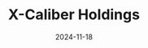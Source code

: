 ---  
layout: startup_page  
title: "X-Caliber Holdings"  
id: "xcalibercap.com"  
permalink: "/xcaliberholdingsxcalibercap.com11182024/"  
website: "https://www.x-calibercap.com/"  
funding_round: "Debt"  
funding_amount: "$26.3M"  
investors: "CastleGreen Finance, X-Caliber Rural Capital"  
about: "X-Caliber Holdings LLC is a national commercial real estate lender specializing in impact lending. They offer a range of financing options, including USDA and C-PACE financing, to support the development of projects in rural areas and promote sustainable growth. Their Rural PACE-X product combines conventional funding and C-PACE financing for high-leverage projects."  
markets: "Commercial Real Estate, Sustainable Development, Renewable Energy, Banking"  
hq: "Irvington, New York, United States"  
founded_year: "1991"  
linkedin: "https://www.linkedin.com/company/x-caliber-capital"  
twitter: ""  
instagram: ""  
facebook: ""  
crunchbase: ""  
pitchbook: ""  

date_display: "18-Nov-2024"  
date: "2024-11-18"

# SEO Optimization  
meta_title: "X-Caliber Holdings - Debt Funding ($26.3M)"  
meta_description: "X-Caliber Holdings, X-Caliber Holdings LLC is a national commercial real estate lender specializing in impact lending. They offer a range of financing options, including ..."  
meta_keywords: "X-Caliber Holdings, Commercial Real Estate, Sustainable Development, Renewable Energy, Banking, Debt funding"  
canonical_url: "https://startup.projectstartups.com/xcaliberholdingsxcalibercap.com11182024/"  
---